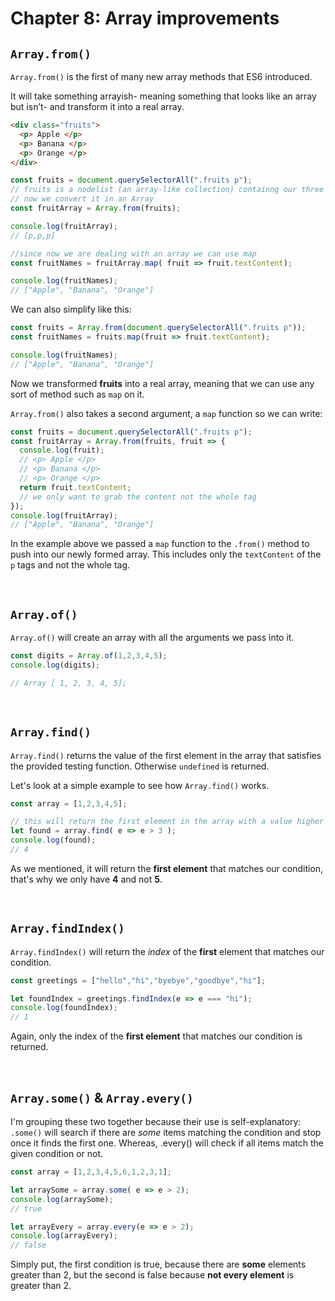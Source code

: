 # Chapter 8: Array improvements

## `Array.from()`

`Array.from()` is the first of many new array methods that ES6 introduced.

It will take something arrayish- meaning something that looks like an array but isn’t- and transform it into a real array.

```html
<div class="fruits">
  <p> Apple </p>
  <p> Banana </p>
  <p> Orange </p>
</div>
```

```javascript
const fruits = document.querySelectorAll(".fruits p");
// fruits is a nodelist (an array-like collection) containng our three p tags
// now we convert it in an Array
const fruitArray = Array.from(fruits);

console.log(fruitArray);
// [p,p,p]

//since now we are dealing with an array we can use map
const fruitNames = fruitArray.map( fruit => fruit.textContent);

console.log(fruitNames);
// ["Apple", "Banana", "Orange"]
```

We can also simplify like this:

```javascript
const fruits = Array.from(document.querySelectorAll(".fruits p"));
const fruitNames = fruits.map(fruit => fruit.textContent);

console.log(fruitNames);
// ["Apple", "Banana", "Orange"]
```

Now we transformed **fruits** into a real array, meaning that we can use any sort of method such as `map` on it.

`Array.from()` also takes a second argument, a `map` function so we can write:

```javascript
const fruits = document.querySelectorAll(".fruits p");
const fruitArray = Array.from(fruits, fruit => {
  console.log(fruit);
  // <p> Apple </p>
  // <p> Banana </p>
  // <p> Orange </p>
  return fruit.textContent;
  // we only want to grab the content not the whole tag
});
console.log(fruitArray);
// ["Apple", "Banana", "Orange"]
```

In the example above we passed a `map` function to the `.from()` method to push into our newly formed array. This includes only the `textContent` of the `p` tags and not the whole tag.

&nbsp;

## `Array.of()`

`Array.of()` will create an array with all the arguments we pass into it.

```javascript
const digits = Array.of(1,2,3,4,5);
console.log(digits);

// Array [ 1, 2, 3, 4, 5];
```

&nbsp;

## `Array.find()`

`Array.find()` returns the value of the first element in the array that satisfies the provided testing function. Otherwise `undefined` is returned.

Let's look at a simple example to see how `Array.find()` works.

```javascript
const array = [1,2,3,4,5];

// this will return the first element in the array with a value higher than 3
let found = array.find( e => e > 3 );
console.log(found);
// 4
```

As we mentioned, it will return the **first element** that matches our condition, that's why we only have **4** and not **5**.

&nbsp;

## `Array.findIndex()`

`Array.findIndex()` will return the *index* of the **first** element that matches our condition.

```javascript
const greetings = ["hello","hi","byebye","goodbye","hi"];

let foundIndex = greetings.findIndex(e => e === "hi");
console.log(foundIndex);
// 1
```

Again, only the index of the **first element** that matches our condition is returned.

&nbsp;

## `Array.some()` & `Array.every()`

I'm grouping these two together because their use is self-explanatory: `.some()` will search if there are *some* items matching the condition and stop once it finds the first one. Whereas, .every() will check if all items match the given condition or not.

```javascript
const array = [1,2,3,4,5,6,1,2,3,1];

let arraySome = array.some( e => e > 2);
console.log(arraySome);
// true

let arrayEvery = array.every(e => e > 2);
console.log(arrayEvery);
// false
```

Simply put, the first condition is true, because there are **some** elements greater than 2, but the second is false because **not every element** is greater than 2.
